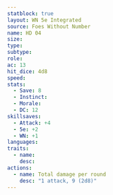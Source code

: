 ```yaml
---
statblock: true
layout: WN 5e Integrated
source: Foes Without Number
name: HD 04
size: 
type: 
subtype: 
role: 
ac: 13
hit_dice: 4d8
speed: 
stats:
  - Save: 8
  - Instinct: 
  - Morale:
  - DC: 12
skillsaves:
  - Attack: +4
  - 5e: +2
  - WN: +1
languages: 
traits:
  - name: 
    desc: 
actions:
  - name: Total damage per round
    desc: "1 attack, 9 (2d8)"
---
```


